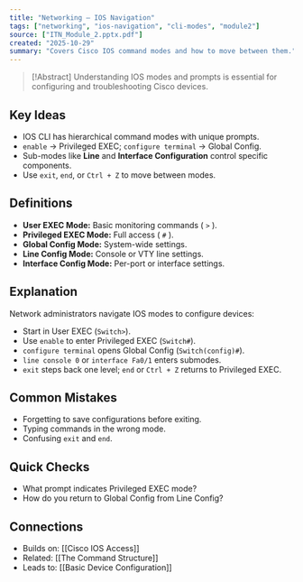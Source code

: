 ```yaml
---
title: "Networking – IOS Navigation"
tags: ["networking", "ios-navigation", "cli-modes", "module2"]
source: ["ITN_Module_2.pptx.pdf"]
created: "2025-10-29"
summary: "Covers Cisco IOS command modes and how to move between them."
---
```


> [!Abstract]
> Understanding IOS modes and prompts is essential for configuring and troubleshooting Cisco devices.

## Key Ideas
- IOS CLI has hierarchical command modes with unique prompts.  
- `enable` → Privileged EXEC; `configure terminal` → Global Config.  
- Sub-modes like **Line** and **Interface Configuration** control specific components.  
- Use `exit`, `end`, or `Ctrl + Z` to move between modes.

## Definitions
- **User EXEC Mode:** Basic monitoring commands ( `>` ).  
- **Privileged EXEC Mode:** Full access ( `#` ).  
- **Global Config Mode:** System-wide settings.  
- **Line Config Mode:** Console or VTY line settings.  
- **Interface Config Mode:** Per-port or interface settings.  

## Explanation
Network administrators navigate IOS modes to configure devices:  
- Start in User EXEC (`Switch>`).  
- Use `enable` to enter Privileged EXEC (`Switch#`).  
- `configure terminal` opens Global Config (`Switch(config)#`).  
- `line console 0` or `interface Fa0/1` enters submodes.  
- `exit` steps back one level; `end` or `Ctrl + Z` returns to Privileged EXEC.  

## Common Mistakes
- Forgetting to save configurations before exiting.  
- Typing commands in the wrong mode.  
- Confusing `exit` and `end`.  

## Quick Checks
- What prompt indicates Privileged EXEC mode?  
- How do you return to Global Config from Line Config?  

## Connections
- Builds on: [[Cisco IOS Access]]  
- Related: [[The Command Structure]]  
- Leads to: [[Basic Device Configuration]]